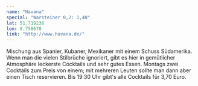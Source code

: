 ```yaml
---
name: "Havana"
special: "Warsteiner 0,2: 1,40"
lat: 51.719238
lon: 8.758678
link: "http://www.havana.de/"
---
```

Mischung aus Spanier, Kubaner, Mexikaner mit einem Schuss Südamerika. Wenn man die vielen Stilbrüche ignoriert, gibt es hier in gemütlicher Atmosphäre leckerste Cocktails und sehr gutes Essen. Montags zwei Cocktails zum Preis von einem; mit mehreren Leuten sollte man dann aber einen Tisch reservieren. Bis 19:30 Uhr gibt's alle Cocktails für 3,70 Euro.

